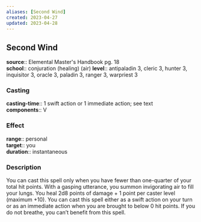 ```yaml
---
aliases: [Second Wind]
created: 2023-04-27
updated: 2023-04-28
---
```


## Second Wind

**source**:: Elemental Master's Handbook pg. 18  
**school**:: conjuration (healing) (air)
**level**:: antipaladin 3, cleric 3, hunter 3, inquisitor 3, oracle 3, paladin 3, ranger 3, warpriest 3

### Casting

**casting-time**:: 1 swift action or 1 immediate action; see text  
**components**:: V

### Effect

**range**:: personal  
**target**:: you  
**duration**:: instantaneous

### Description

You can cast this spell only when you have fewer than one-quarter of your total hit points. With a gasping utterance, you summon invigorating air to fill your lungs. You heal 2d8 points of damage + 1 point per caster level (maximum +10). You can cast this spell either as a swift action on your turn or as an immediate action when you are brought to below 0 hit points. If you do not breathe, you can’t benefit from this spell.
